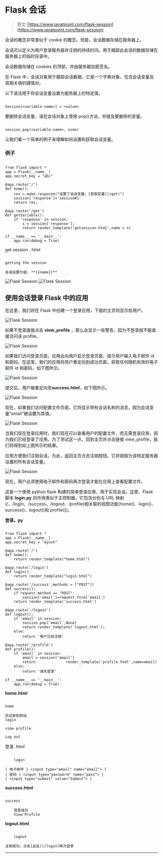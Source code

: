 # Flask 会话

> 原文:[https://www.javatpoint.com/flask-session](https://www.javatpoint.com/flask-session)

会话的概念非常类似于 cookie 的概念。但是，会话数据存储在服务器上。

会话可以定义为用户登录服务器并注销的持续时间。用于跟踪此会话的数据存储在服务器上的临时目录中。

会话数据存储在 cookies 的顶部，并由服务器加密签名。

在 Flask 中，会话对象用于跟踪会话数据，它是一个字典对象，包含会话变量及其相关值的键值对。

以下语法用于将会话变量设置为服务器上的特定值。

```

Session[<variable-name>] = <value>

```

要删除会话变量，请在会话对象上使用 pop()方法，并提及要删除的变量。

```

session.pop(<variable-name>, none)

```

让我们看一个简单的例子来理解如何设置和获取会话变量。

### 例子

```

from flask import *
app = Flask(__name__)
app.secret_key = "abc"

@app.route('/')
def home():
	res = make_response("设置了会话变量，[获取变量](/get)")
	session['response']='session#1'
	return res;

@app.route('/get')
def getVariable():
	if 'response' in session:
		s = session['response'];
		return render_template('getsession.html',name = s)

if __name__ == '__main__':
	app.run(debug = True)

```

get session . html

```

getting the session

会话设置为值: **{{name}}** 

```

![Flask Session](../Images/891296887805d3c3fcce09adc293fae1.png)
![Flask Session](../Images/db282a7cb3306ba603bca37de7f199e3.png)

## 使用会话登录 Flask 中的应用

在这里，我们将在 Flask 中创建一个登录应用，下面的主页将显示给用户。

![Flask Session](../Images/f09078493d78d123ca36ce8ebce99029.png)

如果不登录直接点击 **view_profile** ，那么会显示一些警告，因为不登录就不能直接访问该 profile。

![Flask Session](../Images/28b492b8955e8307028b71a4b10dd5db.png)

如果我们访问登录页面，应用会向用户显示登录页面，提示用户输入电子邮件 id 和密码。在这里，我们的应用将用户重定向到成功页面，获取任何随机有效的电子邮件 id 和密码，如下图所示。

![Flask Session](../Images/336ead134b1e7693aad3bf7a2cb91882.png)

提交后，用户被重定向至**success.html**，如下图所示。

![Flask Session](../Images/59240df61ba76757cf554469ce0ec219.png)

现在，如果我们访问配置文件页面，它将显示带有会话名称的消息，因为会话变量“email”被设置为其值。

![Flask Session](../Images/1cd806cd40df55fc1c081a8d6515a292.png)

当我们现在登录应用时，我们现在可以查看用户的配置文件，而无需登录应用，因为我们已经登录了应用。为了测试这一点，回到主页并点击链接 view_profile，我们将得到如上图所示的结果。

应用方便我们注销会话，为此，返回主页点击注销按钮。它将销毁为该特定服务器设置的所有会话变量。

![Flask Session](../Images/997911ecdd4aae08e2202ac719d720d5.png)

现在，用户必须使用电子邮件和密码再次登录才能在应用上查看配置文件。

这是一个使用 python flask 构建的简单登录应用，用于实现会话。这里，Flask 脚本 **login.py** 的作用类似于主控制器，它包含分别与 URL 映射(/、/login、/success、/logout、/profile)相关联的视图功能(home()、login()、success()、logout()和 profile())。

**登录。py**

```

from flask import *
app = Flask(__name__)
app.secret_key = "ayush"

@app.route('/')
def home():
	return render_template("home.html")

@app.route('/login')
def login():
	return render_template("login.html")

@app.route('/success',methods = ["POST"])
def success():
	if request.method == "POST":
		session['email']=request.form['email']
	return render_template('success.html')

@app.route('/logout')
def logout():
	if 'email' in session:
		session.pop('email',None)
		return render_template('logout.html');
	else:
		return '用户已经注销'

@app.route('/profile')
def profile():
	if 'email' in session:
		email = session['email']
		return 				render_template('profile.html',name=email)
	else:
		return '请先登录'

if __name__ == '__main__':
	app.run(debug = True)

```

**home.html**

```

home

欢迎来到网站
login

view profile

Log out

```

登录. html

```

	login

| 电子邮件 | <input type="email" name="email"> |
| 密码 | <input type="password" name="pass"> |
| <input type="submit" value="Submit"> |

```

**success.html**

```

success

	登录成功
	View Profile

```

**logout.html**

```

	logout

注销成功，点击[此处](/login)再次登录

```

* * *